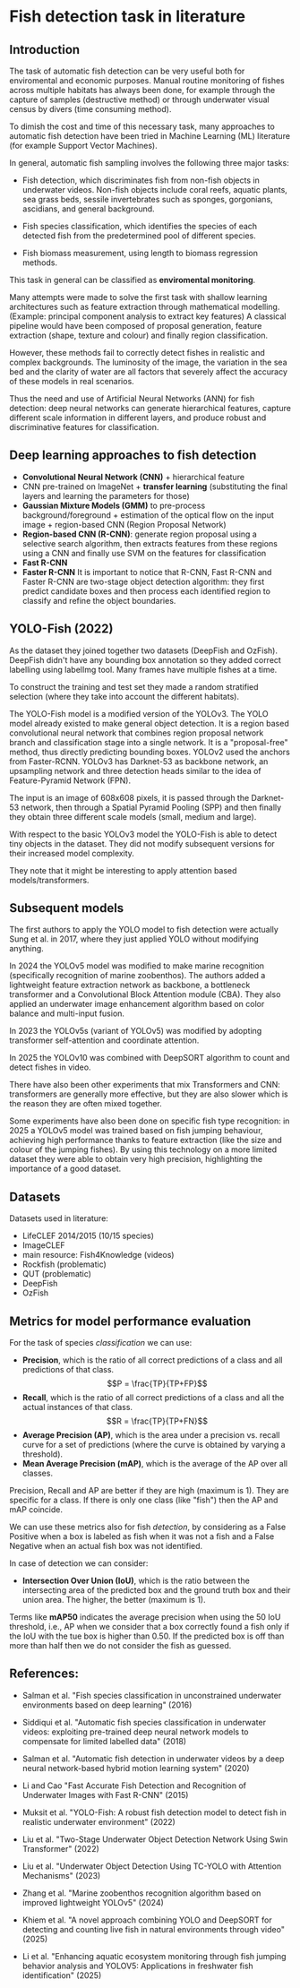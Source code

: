 # Fish detection task in literature

## Introduction
The task of automatic fish detection can be very useful both for enviromental and economic purposes. Manual routine monitoring of fishes across multiple habitats has always been done, for example through the capture of samples (destructive method) or through underwater visual census by divers (time consuming method).

To dimish the cost and time of this necessary task, many approaches to automatic fish detection have been tried in Machine Learning (ML) literature (for example Support Vector Machines).

In general, automatic fish sampling involves the following three major tasks:
- Fish detection, which discriminates fish from non-fish objects in underwater videos. Non-fish objects include coral reefs, aquatic plants, sea grass beds, sessile invertebrates such as sponges, gorgonians, ascidians, and general background.

- Fish species classification, which identifies the species of each detected fish from the predetermined pool of different species.

- Fish biomass measurement, using length to biomass regression methods.

This task in general can be classified as **enviromental monitoring**.

Many attempts were made to solve the first task with shallow learning architectures such as feature extraction through mathematical modelling. (Example: principal component analysis to extract key features)
A classical pipeline would have been composed of proposal generation, feature extraction (shape, texture and colour) and finally region classification. 

However, these methods fail to correctly detect fishes in realistic and complex backgrounds. The luminosity of the image, the variation in the sea bed and the clarity of water are all factors that severely affect the accuracy of these models in real scenarios.

Thus the need and use of Artificial Neural Networks (ANN) for fish detection: deep neural networks can generate hierarchical features, capture different scale information in different layers, and produce robust and discriminative features for classification.

## Deep learning approaches to fish detection
- **Convolutional Neural Network (CNN)** + hierarchical feature
- CNN pre-trained on ImageNet + **transfer learning** (substituting the final layers and learning the parameters for those)
- **Gaussian Mixture Models (GMM)** to pre-process background/foreground + estimation of the optical flow on the input image + region-based CNN (Region Proposal Network)
- **Region-based CNN (R-CNN)**: generate region proposal using a selective search algorithm, then extracts features from these regions using a CNN and finally use SVM on the features for classification
- **Fast R-CNN**
- **Faster R-CNN**
It is important to notice that R-CNN, Fast R-CNN and Faster R-CNN are two-stage object detection algorithm: they first predict candidate boxes and then process each identified region to classify and refine the object boundaries.

## YOLO-Fish (2022)

As the dataset they joined together two datasets (DeepFish and OzFish). 
DeepFish didn't have any bounding box annotation so they added correct labelling using labelImg tool. Many frames have multiple fishes at a time.

To construct the training and test set they made a random stratified selection (where they take into account the different habitats). 

The YOLO-Fish model is a modified version of the YOLOv3.
The YOLO model already existed to make general object detection. It is a region based convolutional neural network that combines region proposal network branch and classification stage into a single network. It is a "proposal-free" method, thus directly predicting bounding boxes. YOLOv2 used the anchors from Faster-RCNN. YOLOv3 has Darknet-53 as backbone network, an upsampling network and three detection heads similar to the idea of Feature-Pyramid Network (FPN).

The input is an image of 608x608 pixels, it is passed through the Darknet-53 network, then through a Spatial Pyramid Pooling (SPP) and then finally they obtain three different scale models (small, medium and large).

With respect to the basic YOLOv3 model the YOLO-Fish is able to detect tiny objects in the dataset. They did not modify subsequent versions for their increased model complexity.

They note that it might be interesting to apply attention based models/transformers.

## Subsequent models

The first authors to apply the YOLO model to fish detection were actually Sung et al. in 2017, where they just applied YOLO without modifying anything. 

In 2024 the YOLOv5 model was modified to make marine recognition (specifically recognition of marine zoobenthos). The authors added a lightweight feature extraction network as backbone, a bottleneck transformer and a Convolutional Block Attention module (CBA). They also applied an underwater image enhancement algorithm based on color balance and multi-input fusion.

In 2023 the YOLOv5s (variant of YOLOv5) was modified by adopting transformer self-attention and coordinate attention.

In 2025 the YOLOv10 was combined with DeepSORT algorithm to count and detect fishes in video.

There have also been other experiments that mix Transformers and CNN: transformers are generally more effective, but they are also slower which is the reason they are often mixed together.

Some experiments have also been done on specific fish type recognition: in 2025 a YOLOv5 model was trained based on fish jumping behaviour, achieving high performance thanks to feature extraction (like the size and colour of the jumping fishes). By using this technology on a more limited dataset they were able to obtain very high precision, highlighting the importance of a good dataset.


## Datasets

Datasets used in literature:
- LifeCLEF 2014/2015 (10/15 species)
- ImageCLEF
- main resource: Fish4Knowledge (videos)
- Rockfish (problematic)
- QUT (problematic)
- DeepFish
- OzFish

## Metrics for model performance evaluation
For the task of species *classification* we can use:
- **Precision**, which is the ratio of all correct predictions of a class and all predictions of that class.
$$P = \frac{TP}{TP+FP}$$
- **Recall**, which is the ratio of all correct predictions of a class and all the actual instances of that class.
$$R = \frac{TP}{TP+FN}$$
- **Average Precision (AP)**, which is the area under a precision vs. recall curve for a set of predictions (where the curve is obtained by varying a threshold).
- **Mean Average Precision (mAP)**, which is the average of the AP over all classes.

Precision, Recall and AP are better if they are high (maximum is 1). They are specific for a class.
If there is only one class (like "fish") then the AP and mAP coincide.

We can use these metrics also for fish *detection*, by considering as a False Positive when a box is labeled as fish when it was not a fish and a False Negative when an actual fish box was not identified.

In case of detection we can consider:
- **Intersection Over Union (IoU)**, which is the ratio between the intersecting area of the predicted box and the ground truth box and their union area. The higher, the better (maximum is 1). 

Terms like **mAP50** indicates the average precision when using the 50 IoU threshold, i.e., AP when we consider that a box correctly found a fish only if the IoU with the tue box is higher than 0.50. If the predicted box is off than more than half then we do not consider the fish as guessed.

## References:
- Salman et al. "Fish species classification in unconstrained underwater environments based on deep learning" (2016)
- Siddiqui et al. "Automatic fish species classification in underwater videos: exploiting pre-trained deep neural network models to compensate for limited labelled data" (2018)
- Salman et al. "Automatic fish detection in underwater videos by a deep neural network-based hybrid motion learning system" (2020)
- Li and Cao "Fast Accurate Fish Detection and Recognition of Underwater Images with Fast R-CNN" (2015)

- Muksit et al. "YOLO-Fish: A robust fish detection model to detect fish in realistic underwater environment" (2022)

- Liu et al. "Two-Stage Underwater Object Detection Network Using Swin Transformer" (2022)
- Liu et al. "Underwater Object Detection Using TC-YOLO with Attention Mechanisms" (2023)
- Zhang et al. "Marine zoobenthos recognition algorithm based on improved lightweight YOLOv5" (2024)
- Khiem et al. "A novel approach combining YOLO and DeepSORT for detecting and counting live fish in natural environments through video" (2025)
- Li et al. "Enhancing aquatic ecosystem monitoring through fish jumping behavior analysis and YOLOV5: Applications in freshwater fish identification" (2025)

